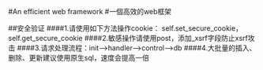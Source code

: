 #An efficient web framework
#一個高效的web框架

##安全验证
####1.请使用如下方法操作cookie：
self.set_secure_cookie，
self.get_secure_cookie
####2.敏感操作请使用post，添加_xsrf字段防止xsrf攻击
####3.请求处理流程：init-->handler-->control-->db
####4.大批量的插入、删除、更新建议使用原生sql，速度会提高一倍


